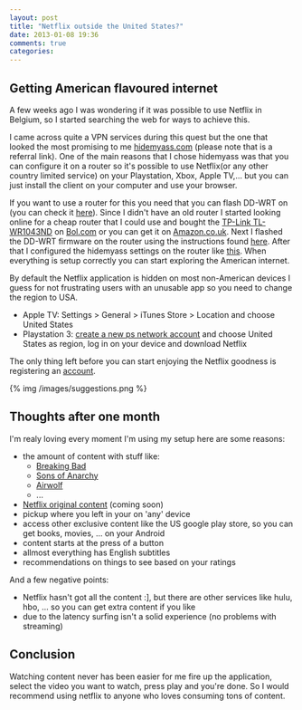 ```yaml
---
layout: post
title: "Netflix outside the United States?"
date: 2013-01-08 19:36
comments: true
categories: 
---
```

Getting American flavoured internet
--------------

A few weeks ago I was wondering if it was possible to use Netflix in Belgium, so I started searching the web for ways to achieve this.

I came across quite a VPN services during this quest but the one that looked the most promising to me [hidemyass.com](http://hidemyass.com/vpn/r9744) (please note that is a referral link). One of the main reasons that I chose hidemyass was that you can configure it on a router so it's possible to use Netflix(or any other country limited service) on your Playstation, Xbox, Apple TV,... but you can just install the client on your computer and use your browser.

If you want to use a router for this you need that you can flash DD-WRT on (you can check it [here](http://www.dd-wrt.com/site/support/router-database)). Since I didn't have an old router I started looking online for a cheap router that I could use and bought the [TP-Link TL-WR1043ND](http://www.tp-link.com/en/products/details/?model=TL-WR1043ND) on [Bol.com](http://partnerprogramma.bol.com/click/click?p=1&t=url&s=17363&url=http%3A//www.bol.com/nl/p/tp-link-tl-wr1043nd-300mbps-wireless-router/1003004011473203/&f=TXL&name=router) or you can get it on [Amazon.co.uk](http://www.amazon.co.uk/gp/product/B002YETVTQ/ref=as_li_tf_tl?ie=UTF8&camp=1634&creative=6738&creativeASIN=B002YETVTQ&linkCode=as2&tag=evertvdbruelc-21).
Next I flashed the DD-WRT firmware on the router using the instructions found [here](http://www.dd-wrt.com/wiki/index.php/Installation).  After that I configured the hidemyass settings on the router like [this](http://wiki.hidemyass.com/DD-WRT_L2TP_Setup).
When everything is setup correctly you can start exploring the American internet. 

By default the Netflix application is hidden on most non-American devices I guess for not frustrating users with an unusable app so you need to change the region to USA.

* Apple TV: Settings > General > iTunes Store > Location and choose United States
* Playstation 3: [create a new ps network account](http://us.playstation.com/psn/) and choose United States as region, log in on your device and download Netflix

The only thing left before you can start enjoying the Netflix goodness is registering an [account](http://netflix.com).

{% img /images/suggestions.png %}

Thoughts after one month
-------------------------

I'm realy loving every moment I'm using my setup here are some reasons:

- the amount of content with stuff like:
    * [Breaking Bad](http://www.imdb.com/title/tt0903747/)
    * [Sons of Anarchy](http://www.imdb.com/title/tt1124373/)
    * [Airwolf](http://www.imdb.com/title/tt0086662/)
    * ...
- [Netflix original content](http://www.youtube.com/watch?v=rlZUsPcChgI) (coming soon)
- pickup where you left in your on 'any' device
- access other exclusive content like the US google play store, so you can get books, movies, ... on your Android
- content starts at the press of a button 
- allmost everything has English subtitles 
- recommendations on things to see based on your ratings

And a few negative points:

- Netflix hasn't got all the content :], but there are other services like hulu, hbo, ... so you can get extra content if you like
- due to the latency surfing isn't a solid experience (no problems with streaming)

Conclusion
---------

Watching content never has been easier for me fire up the application, select the video you want to watch, press play and you're done. So I would recommend using netflix to anyone who loves consuming tons of content.
